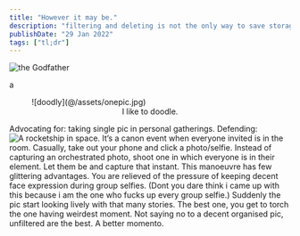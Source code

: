 ```yaml
---
title: "However it may be."
description: "filtering and deleting is not the only way to save storage."
publishDate: "29 Jan 2022"
tags: ["tl;dr"]
---
```


![the Godfather](@/assets/onepic.jpg)

a
<figure>
  ![doodly](@/assets/onepic.jpg)
  <figcaption align="center">I like to doodle. </figcaption>
</figure>

Advocating for:  taking single pic in personal gatherings.
Defending:  
<Image src={onepic.jpg} alt="A rocketship in space." />
It’s a canon event when everyone invited is in the room.
Casually, take out your phone and click a photo/selfie. 
Instead of capturing an orchestrated photo, shoot one in which everyone is in their element. 
Let them be and capture that instant. 
This manoeuvre has few glittering advantages.
You are relieved of the pressure of keeping decent face expression during group selfies. (Dont you dare think i came up with this because i am the one who fucks up every group selfie.)
Suddenly the pic start looking lively with that many stories.
The best one, you get to torch the one having weirdest moment.
Not saying no to a decent organised pic, unfiltered are the best.
A better momento.


